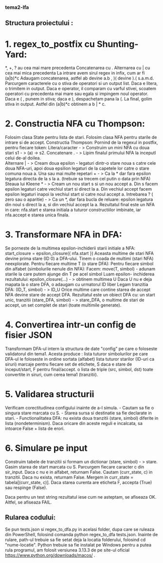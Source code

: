 ### tema2-lfa

## Structura proiectului : 

# 1. regex_to_postfix cu Shunting-Yard:
 *, +, ? au cea mai mare precedenta
 Concatenarea cu .
 Alternarea cu | cu cea mai mica precedenta
 La intrare avem sirul regex in infix, cum ar fi (a|b)*c
  Adaugam concatenarea, astfel ab devine a.b , )( devine ).( s.a.m.d.
  Parcurgem caracterele cu o stiva de operatori si un output list.
      Daca e litera, o trimitem in output.
      Daca e operator, il comparam cu varful stivei, scoatem operatori cu precedenta mai mare sau egala si impingem noul operator.
      Daca e ( , punem in stiva; daca e ), despachetam pana la (.
  La final, golim stiva in output.
  Astfel din (a|b)*c obtinem a b | * c.

# 2. Constructia NFA cu Thompson:
  Folosim clasa State pentru lista de stari.
  Folosim clasa NFA pentru starile de intrare si de accept.
Constructia Thompson:
    Pornind de la regexul in postfix, pentru fiecare token:
         Litera/caracter - > Construim un mini NFA cu doua stari s1 - > (a) -> s2.
         Concatenare .   - > Lipim finalul primului NFA la inceputl celui de-al doilea.  
         Alternare |     - > Cream doua epsilon - legaturi dintr-o stare noua s catre cele doua NFA-uri, apoi doua epsilion legaturi de la capetele lor catre o stare comuna noua a.
         Una sau mai multe repetari +  - > Ca la * dar fara epsilon legatura directa de la s la a. (trebuie sa trecem cel putin o data prin NFA)  
         Steaua lui Kleene *           - > Cream un nou start s si un nou accept a. Din s facem epsilon legaturi catre vechiul start si direct la a.
                                           Din vechiul accept facem epsilon legaturi inapoi la vechiul start si catre noul accept a.
   Intrebarea ? ( zero sau o aparitie) - > Ca un *, dar fara bucla de reluare: epsilon legatura din noul s direct la a, si din vechiul accept la a.
  Rezultatul final este un NFA in care: nfa.start e starea initiala a tuturor constructiilor imbinate, iar nfa.accept e starea unica finala.

# 3. Transformare NFA in DFA:
  Se porneste de la multimea epsilon-inchiderii starii initiale a NFA: start_closure = epsilon_closure({ nfa.start })
  Aceasta multime de stari NFA devine prima stare (ID 0) a DFA-ului.
  Tinem o coada de multimi (stari NFA) neexplorate.
  Pentru fiecare multime T (o stare DFA):
      Pentru fiecare simbol din alfabet (simbolurile nenule din NFA):
           Facem: move(T, simbol) - adunam starile la care putem ajunge din T pe acel simbol
           Luam epsilon- inchiderea rezultatului: epsilon_closure(...) - > obtinem multimea U
           Daca U nu e deja mapata la o stare DFA, o adaugam cu urmatorul ID liber
           Legam tranzitia DFA: (ID_T, simbol) - > ID_U
  Orice multime care contine starea de accept NFA devine stare de accept DFA.
 Rezultatul este un obiect DFA cu: un start unic, tranzitii (stare_DFA, simbol) - > stare_DFA, o multime de stari de accept, un set complet de stari (toate multimile generate).

 # 4. Convertirea intr-un config de fisier JSON
   Transformam DFA-ul intern la structura de date "config" pe care o foloseste validatorul din tema1.
   Acesta produce : lista tuturor simbolurilor pe care DFA-ul le foloseste in ordine sortata (alfabet)
                    lista tuturor starilor (ID-uri ca siruri)
                    marcaje pentru fiecare set de etichete, S daca e stare de inceput/start, F pentru final/accept.
                    o lista de triple (src, simbol, dst) toate convertite in siruri, cum cerea tema1 (tranzitii).

# 5. Validarea structurii
  Verificam corectitudinea configului inainte de a-l simula.
      - Cautam sa fie o singura stare marcata cu S.
      - Starea sursa si destinatie sa fie declarate in stari.
      - Functionalitatea DFA: nu exista doua tranzitii (stare, simbol) diferite in lista (nondeterminism).
  Daca oricare din aceste reguli e incalcata, sa intoarce False + lista de erori.

# 6. Simulare pe input 
  Construim tabele de tranzitii si formam un dictionar (stare, simbol) - > stare.
  Gasim starea de start marcata cu S.
  Parcurgem fiecare caracter c din sir_input. Daca c nu e in alfabet, returnam False. Cautam (curr_state, c) in tranzitii. Daca nu exista, returnam False. Mergem in curr_state = tabela[(curr_state, c)].
  Daca starea curenta are eticheta F, accepta (True) sau respinge (False).

  Daca pentru un test string rezultatul iese cum ne asteptam, se afiseaza OK. Altfel, se afiseaza FAIL.

  ## Rularea codului:

  Se pun tests.json si regex_to_dfa.py in acelasi folder, dupa care se ruleaza din PowerShell, folosind comanda python regex_to_dfa tests.json. 
  Inainte de rulare, path-ul trebuie sa fie setat deja la locatia folderului, folosind cd "nume-locatie".
  Python trebuie sa fie instalat pe Windows pentru a putea rula programul, am folosit versiunea 3.13.3 de pe site-ul oficial  https://www.python.org/downloads/macos/ .
